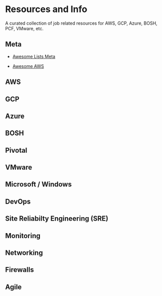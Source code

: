 # Resources and Info
A curated collection of job related resources for AWS, GCP, Azure, BOSH, PCF, VMware, etc.

## Meta

- [Awesome Lists Meta](https://github.com/sindresorhus/awesome)

- [Awesome AWS](https://github.com/donnemartin/awesome-aws)

## AWS

## GCP

## Azure

## BOSH

## Pivotal

## VMware

## Microsoft / Windows

## DevOps

## Site Reliabilty Engineering (SRE)

## Monitoring

## Networking

## Firewalls

## Agile


